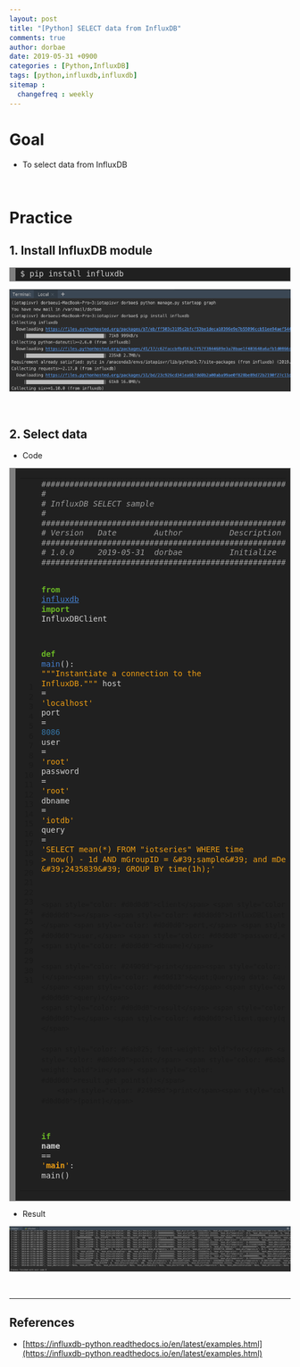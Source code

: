 ```yaml
---
layout: post
title: "[Python] SELECT data from InfluxDB"
comments: true
author: dorbae
date: 2019-05-31 +0900
categories : [Python,InfluxDB]
tags: [python,influxdb,influxdb]
sitemap :
  changefreq : weekly
---
```


# Goal
* To select data from InfluxDB

<br />

# Practice

## 1. Install InfluxDB module

<div style="background: #202020; overflow:auto;width:auto;border:solid gray;border-width:.1em .1em .1em .8em;padding:.2em .6em;"><pre style="margin: 0; line-height: 125%"><span style="color: #d0d0d0">$ pip install influxdb</span>
</pre></div>

![screenshot001](/assets/images/posts/2019/05/2019-05-31-Python-Influxdb-Selectdatatutorial-001.png)

<br />

## 2. Select data

* Code

<div style="background: #202020; overflow:auto;width:auto;border:solid gray;border-width:.1em .1em .1em .8em;padding:.2em .6em;"><table><tr><td><pre style="margin: 0; line-height: 125%"> 1
 2
 3
 4
 5
 6
 7
 8
 9
10
11
12
13
14
15
16
17
18
19
20
21
22
23
24
25
26
27
28
29
30
31</pre></td><td><pre style="margin: 0; line-height: 125%"><span style="color: #999999; font-style: italic">############################################################</span>
<span style="color: #999999; font-style: italic">#</span>
<span style="color: #999999; font-style: italic"># InfluxDB SELECT sample</span>
<span style="color: #999999; font-style: italic">#</span>
<span style="color: #999999; font-style: italic">############################################################</span>
<span style="color: #999999; font-style: italic"># Version   Date        Author          Description</span>
<span style="color: #999999; font-style: italic">############################################################</span>
<span style="color: #999999; font-style: italic"># 1.0.0     2019-05-31  dorbae          Initialize</span>
<span style="color: #999999; font-style: italic">############################################################</span>

<span style="color: #6ab825; font-weight: bold">from</span> <span style="color: #447fcf; text-decoration: underline">influxdb</span> <span style="color: #6ab825; font-weight: bold">import</span> <span style="color: #d0d0d0">InfluxDBClient</span>

<span style="color: #6ab825; font-weight: bold">def</span> <span style="color: #447fcf">main</span><span style="color: #d0d0d0">():</span>
    <span style="color: #ed9d13">&quot;&quot;&quot;Instantiate a connection to the InfluxDB.&quot;&quot;&quot;</span>
    <span style="color: #d0d0d0">host</span> <span style="color: #d0d0d0">=</span> <span style="color: #ed9d13">&#39;localhost&#39;</span>
    <span style="color: #d0d0d0">port</span> <span style="color: #d0d0d0">=</span> <span style="color: #3677a9">8086</span>
    <span style="color: #d0d0d0">user</span> <span style="color: #d0d0d0">=</span> <span style="color: #ed9d13">&#39;root&#39;</span>
    <span style="color: #d0d0d0">password</span> <span style="color: #d0d0d0">=</span> <span style="color: #ed9d13">&#39;root&#39;</span>
    <span style="color: #d0d0d0">dbname</span> <span style="color: #d0d0d0">=</span> <span style="color: #ed9d13">&#39;iotdb&#39;</span>
    <span style="color: #d0d0d0">query</span> <span style="color: #d0d0d0">=</span> <span style="color: #ed9d13">&#39;SELECT mean(*) FROM &quot;iotseries&quot; WHERE time &gt; now() - 1d AND mGroupID = \&#39;sample\&#39;  and mDeviceID = \&#39;2435839\&#39; GROUP BY time(1h);&#39;</span>

    <span style="color: #d0d0d0">client</span> <span style="color: #d0d0d0">=</span> <span style="color: #d0d0d0">InfluxDBClient(host,</span> <span style="color: #d0d0d0">port,</span> <span style="color: #d0d0d0">user,</span> <span style="color: #d0d0d0">password,</span> <span style="color: #d0d0d0">dbname)</span>

    <span style="color: #24909d">print</span><span style="color: #d0d0d0">(</span><span style="color: #ed9d13">&quot;Querying data: &quot;</span> <span style="color: #d0d0d0">+</span> <span style="color: #d0d0d0">query)</span>
    <span style="color: #d0d0d0">result</span> <span style="color: #d0d0d0">=</span> <span style="color: #d0d0d0">client.query(query)</span>

    <span style="color: #6ab825; font-weight: bold">for</span> <span style="color: #d0d0d0">point</span> <span style="color: #6ab825; font-weight: bold">in</span> <span style="color: #d0d0d0">result.get_points():</span>
        <span style="color: #24909d">print</span><span style="color: #d0d0d0">(point)</span>

<span style="color: #6ab825; font-weight: bold">if</span> <span style="color: #d0d0d0">__name__</span> <span style="color: #d0d0d0">==</span> <span style="color: #ed9d13">&#39;__main__&#39;</span><span style="color: #d0d0d0">:</span>
    <span style="color: #d0d0d0">main()</span>
</pre></td></tr></table></div>

* Result

![screenshot002](/assets/images/posts/2019/05/2019-05-31-Python-Influxdb-Selectdatatutorial-002.png)

<br />

--------

## References

* [https://influxdb-python.readthedocs.io/en/latest/examples.html](https://influxdb-python.readthedocs.io/en/latest/examples.html)